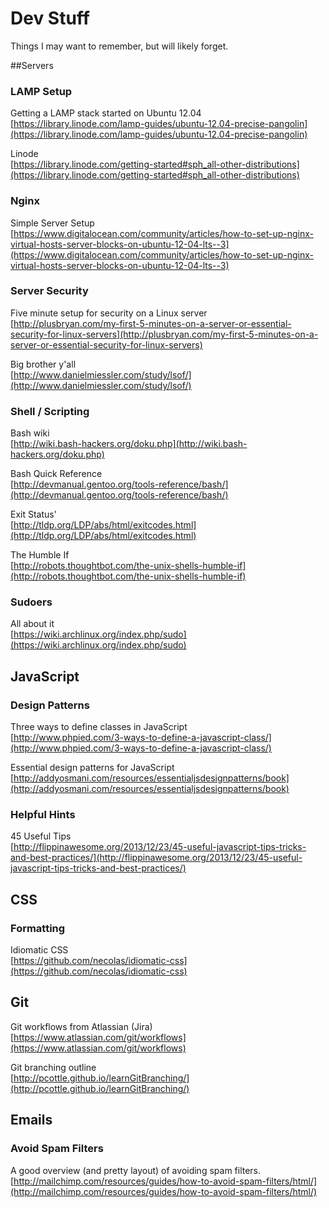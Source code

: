 Dev Stuff
=========

Things I may want to remember, but will likely forget.


##Servers

### LAMP Setup
Getting a LAMP stack started on Ubuntu 12.04  
[https://library.linode.com/lamp-guides/ubuntu-12.04-precise-pangolin](https://library.linode.com/lamp-guides/ubuntu-12.04-precise-pangolin)

Linode  
[https://library.linode.com/getting-started#sph_all-other-distributions](https://library.linode.com/getting-started#sph_all-other-distributions)

### Nginx

Simple Server Setup  
[https://www.digitalocean.com/community/articles/how-to-set-up-nginx-virtual-hosts-server-blocks-on-ubuntu-12-04-lts--3](https://www.digitalocean.com/community/articles/how-to-set-up-nginx-virtual-hosts-server-blocks-on-ubuntu-12-04-lts--3)

### Server Security
Five minute setup for security on a Linux server  
[http://plusbryan.com/my-first-5-minutes-on-a-server-or-essential-security-for-linux-servers](http://plusbryan.com/my-first-5-minutes-on-a-server-or-essential-security-for-linux-servers)

Big brother y'all  
[http://www.danielmiessler.com/study/lsof/](http://www.danielmiessler.com/study/lsof/)

### Shell / Scripting

Bash wiki  
[http://wiki.bash-hackers.org/doku.php](http://wiki.bash-hackers.org/doku.php)

Bash Quick Reference  
[http://devmanual.gentoo.org/tools-reference/bash/](http://devmanual.gentoo.org/tools-reference/bash/)

Exit Status'  
[http://tldp.org/LDP/abs/html/exitcodes.html](http://tldp.org/LDP/abs/html/exitcodes.html)

The Humble If  
[http://robots.thoughtbot.com/the-unix-shells-humble-if](http://robots.thoughtbot.com/the-unix-shells-humble-if)

### Sudoers
All about it  
[https://wiki.archlinux.org/index.php/sudo](https://wiki.archlinux.org/index.php/sudo)

## JavaScript

### Design Patterns
Three ways to define classes in JavaScript  
[http://www.phpied.com/3-ways-to-define-a-javascript-class/](http://www.phpied.com/3-ways-to-define-a-javascript-class/)

Essential design patterns for JavaScript  
[http://addyosmani.com/resources/essentialjsdesignpatterns/book](http://addyosmani.com/resources/essentialjsdesignpatterns/book)

### Helpful Hints
45 Useful Tips  
[http://flippinawesome.org/2013/12/23/45-useful-javascript-tips-tricks-and-best-practices/](http://flippinawesome.org/2013/12/23/45-useful-javascript-tips-tricks-and-best-practices/)

## CSS

### Formatting
Idiomatic CSS  
[https://github.com/necolas/idiomatic-css](https://github.com/necolas/idiomatic-css)

## Git
Git workflows from Atlassian (Jira)  
[https://www.atlassian.com/git/workflows](https://www.atlassian.com/git/workflows)

Git branching outline  
[http://pcottle.github.io/learnGitBranching/](http://pcottle.github.io/learnGitBranching/)


## Emails

### Avoid Spam Filters
A good overview (and pretty layout) of avoiding spam filters.  
[http://mailchimp.com/resources/guides/how-to-avoid-spam-filters/html/](http://mailchimp.com/resources/guides/how-to-avoid-spam-filters/html/)
